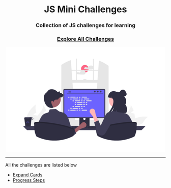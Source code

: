 <div align="center">
  <h1>JS Mini Challenges</h1>
  <h3>Collection of JS challenges for learning</h3>
  <div align="center">
  <h3><a href="https://nitinmendiratta.github.io/JS-mini-challenges/">Explore All Challenges</a></h3>
  </div>
  <a href="https://nitinmendiratta.github.io/JS-mini-challenges/"><img src="cover.png" alt="web programming" width="500px" /></a>
</div>



---

All the challenges are listed below

- [Expand Cards](https://nitinmendiratta.github.io/JS-mini-challenges/challenges/expanding-cards/)
- [Progress Steps](https://nitinmendiratta.github.io/JS-mini-challenges/challenges/progress-steps/)
